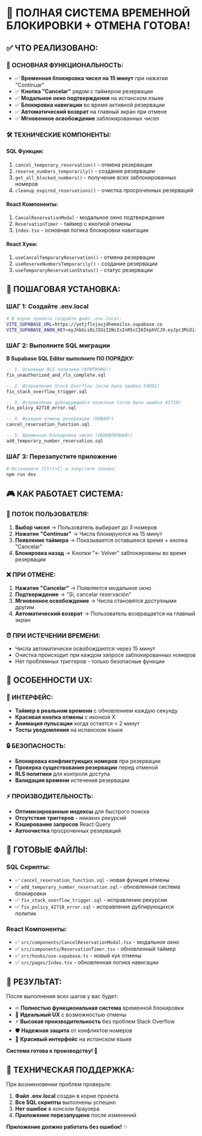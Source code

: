 # 🚀 ПОЛНАЯ СИСТЕМА ВРЕМЕННОЙ БЛОКИРОВКИ + ОТМЕНА ГОТОВА!

## ✅ **ЧТО РЕАЛИЗОВАНО:**

### **🎯 ОСНОВНАЯ ФУНКЦИОНАЛЬНОСТЬ:**
- ✅ **Временная блокировка чисел на 15 минут** при нажатии "Continuar"
- ✅ **Кнопка "Cancelar"** рядом с таймером резервации
- ✅ **Модальное окно подтверждения** на испанском языке
- ✅ **Блокировка навигации** во время активной резервации
- ✅ **Автоматический возврат** на главный экран при отмене
- ✅ **Мгновенное освобождение** заблокированных чисел

### **🛠️ ТЕХНИЧЕСКИЕ КОМПОНЕНТЫ:**

#### **SQL Функции:**
1. `cancel_temporary_reservation()` - отмена резервации
2. `reserve_numbers_temporarily()` - создание резервации  
3. `get_all_blocked_numbers()` - получение всех заблокированных номеров
4. `cleanup_expired_reservations()` - очистка просроченных резерваций

#### **React Компоненты:**
1. `CancelReservationModal` - модальное окно подтверждения
2. `ReservationTimer` - таймер с кнопкой отмены
3. `Index.tsx` - основная логика блокировки навигации

#### **React Хуки:**
1. `useCancelTemporaryReservation()` - отмена резервации
2. `useReserveNumbersTemporarily()` - создание резервации
3. `useTemporaryReservationStatus()` - статус резервации

## 🚨 **ПОШАГОВАЯ УСТАНОВКА:**

### **ШАГ 1: Создайте .env.local**
```bash
# В корне проекта создайте файл .env.local:
VITE_SUPABASE_URL=https://yetjflxjxujdhemailxx.supabase.co
VITE_SUPABASE_ANON_KEY=eyJhbGciOiJIUzI1NiIsInR5cCI6IkpXVCJ9.eyJpc3MiOiJzdXBhYmFzZSIsInJlZiI6InlldGpmbHhqeHVqZGhlbWFpbHh4Iiwicm9sZSI6ImFub24iLCJpYXQiOjE3NTMzMjgyODAsImV4cCI6MjA2ODkwNDI4MH0.9NPUrz0RvqPyzcVsEMBp3f213kFZIbJfvmwE_0CtCPo
```

### **ШАГ 2: Выполните SQL миграции**

**В Supabase SQL Editor выполните ПО ПОРЯДКУ:**

```sql
-- 1. Основные RLS политики (КРИТИЧНО!)
fix_unauthorized_and_rls_complete.sql

-- 2. Исправление Stack Overflow (если была ошибка 54001)
fix_stack_overflow_trigger.sql  

-- 3. Исправление дублирующейся политики (если была ошибка 42710)
fix_policy_42710_error.sql

-- 4. Функция отмены резервации (НОВАЯ!)
cancel_reservation_function.sql

-- 5. Временная блокировка чисел (ОБНОВЛЕННАЯ!)
add_temporary_number_reservation.sql
```

### **ШАГ 3: Перезапустите приложение**
```bash
# Остановите (Ctrl+C) и запустите заново:
npm run dev
```

## 🎮 **КАК РАБОТАЕТ СИСТЕМА:**

### **🔄 ПОТОК ПОЛЬЗОВАТЕЛЯ:**

1. **Выбор чисел** → Пользователь выбирает до 3 номеров
2. **Нажатие "Continuar"** → Числа блокируются на 15 минут
3. **Появление таймера** → Показывается оставшееся время + кнопка "Cancelar"
4. **Блокировка назад** → Кнопки "← Volver" заблокированы во время резервации

### **❌ ПРИ ОТМЕНЕ:**

1. **Нажатие "Cancelar"** → Появляется модальное окно
2. **Подтверждение** → "Sí, cancelar reservación"
3. **Мгновенное освобождение** → Числа становятся доступными другим
4. **Автоматический возврат** → Пользователь возвращается на главный экран

### **⏰ ПРИ ИСТЕЧЕНИИ ВРЕМЕНИ:**

- Числа автоматически освобождаются через 15 минут
- Очистка происходит при каждом запросе заблокированных номеров
- Нет проблемных триггеров - только безопасные функции

## 🎯 **ОСОБЕННОСТИ UX:**

### **📱 ИНТЕРФЕЙС:**
- **Таймер в реальном времени** с обновлением каждую секунду
- **Красивая кнопка отмены** с иконкой X
- **Анимация пульсации** когда остается < 2 минут
- **Тосты уведомления** на испанском языке

### **🔒 БЕЗОПАСНОСТЬ:**
- **Блокировка конфликтующих номеров** при резервации
- **Проверка существования резервации** перед отменой  
- **RLS политики** для контроля доступа
- **Валидация времени** истечения резервации

### **⚡ ПРОИЗВОДИТЕЛЬНОСТЬ:**
- **Оптимизированные индексы** для быстрого поиска
- **Отсутствие триггеров** - никаких рекурсий
- **Кэширование запросов** React Query
- **Автоочистка** просроченных резерваций

## 🚀 **ГОТОВЫЕ ФАЙЛЫ:**

### **SQL Скрипты:**
- ✅ `cancel_reservation_function.sql` - новая функция отмены
- ✅ `add_temporary_number_reservation.sql` - обновленная система блокировки
- ✅ `fix_stack_overflow_trigger.sql` - исправление рекурсии
- ✅ `fix_policy_42710_error.sql` - исправление дублирующихся политик

### **React Компоненты:**
- ✅ `src/components/CancelReservationModal.tsx` - модальное окно
- ✅ `src/components/ReservationTimer.tsx` - обновленный таймер
- ✅ `src/hooks/use-supabase.ts` - новый хук отмены
- ✅ `src/pages/Index.tsx` - обновленная логика навигации

## 🎉 **РЕЗУЛЬТАТ:**

После выполнения всех шагов у вас будет:

- 🔥 **Полностью функциональная система** временной блокировки
- 🎯 **Идеальный UX** с возможностью отмены
- ⚡ **Высокая производительность** без проблем Stack Overflow
- 🛡️ **Надежная защита** от конфликтов номеров
- 📱 **Красивый интерфейс** на испанском языке

**Система готова к производству! 🚀**

## 🔧 **ТЕХНИЧЕСКАЯ ПОДДЕРЖКА:**

При возникновении проблем проверьте:

1. **Файл .env.local** создан в корне проекта
2. **Все SQL скрипты** выполнены успешно  
3. **Нет ошибок** в консоли браузера
4. **Приложение перезапущено** после изменений

**Приложение должно работать без ошибок!** ✨ 